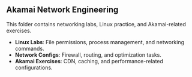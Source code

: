 ## Akamai Network Engineering
This folder contains networking labs, Linux practice, and Akamai-related exercises.

- **Linux Labs**: File permissions, process management, and networking commands.  
- **Network Configs**: Firewall, routing, and optimization tasks.  
- **Akamai Exercises**: CDN, caching, and performance-related configurations.  
